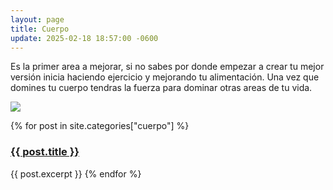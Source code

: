 ```yaml
---
layout: page
title: Cuerpo
update: 2025-02-18 18:57:00 -0600
---
```

Es la primer area a mejorar, si no sabes por donde empezar a crear tu mejor versión inicia haciendo ejercicio y mejorando tu alimentación. Una vez que domines tu cuerpo tendras la fuerza para dominar otras areas de tu vida.

<a href="https://blog.zettahard.net/cuerpo/2025/02/18/y-si-empujo-mas.html"><img width="auto" max-width="360px" src="https://i.ibb.co/yBWqP7Tq/photo-2025-02-19-04-21-04.jpg"/></a>



<p>{% for post in site.categories["cuerpo"] %}
    <h3><a href="{{ post.url }}">{{ post.title }}</a></h3>
    {{ post.excerpt }}
{% endfor %}</p>